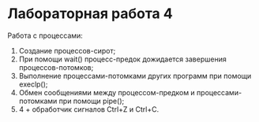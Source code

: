 # Лабораторная работа 4

Работа с процессами:

1) Создание процессов-сирот;
2) При помощи wait() процесс-предок дожидается завершения процессов-потомков;
3) Выполнение процессами-потомками других программ при помощи execlp();
4) Обмен сообщениями между процессом-предком и процессами-потомками при помощи pipe();
5) 4 + обработчик сигналов Ctrl+Z и Ctrl+C.
